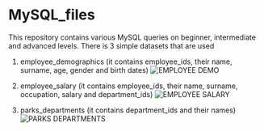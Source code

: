 # MySQL_files
This repository contains various MySQL queries on beginner, intermediate and advanced levels.
There is 3 simple datasets that are used
1. employee_demographics (it contains employee_ids, their name, surname, age, gender and birth dates)
![EMPLOYEE DEMO](https://github.com/user-attachments/assets/5975908f-7440-44b2-a7b0-02d33a2f60a7)

2. employee_salary (it contains employee_ids, their name, surname, occupation, salary and department_ids)
![EMPLOYEE SALARY](https://github.com/user-attachments/assets/50e68537-8b50-4070-a952-eb4906fbb93b)

3. parks_departments (it contains department_ids and their names)
![PARKS DEPARTMENTS](https://github.com/user-attachments/assets/429387a2-308a-4886-bef0-fe75dbd2876b)
